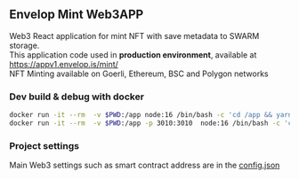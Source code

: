 ## Envelop Mint Web3APP
Web3 React application for mint NFT with save metadata to SWARM storage.  
This application code used in **production environment**, available at https://appv1.envelop.is/mint/  
NFT Minting available on Goerli, Ethereum, BSC and Polygon networks

### Dev build & debug with docker

```bash
docker run -it --rm  -v $PWD:/app node:16 /bin/bash -c 'cd /app && yarn && chmod -R 777 node_modules'
docker run -it --rm  -v $PWD:/app -p 3010:3010  node:16 /bin/bash -c 'cd /app && yarn start'
```

### Project settings  
Main Web3 settings such as smart contract address are in the [config.json](./src/config.json)
